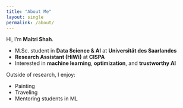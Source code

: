 ```yaml
---
title: "About Me"
layout: single
permalink: /about/
---
```


Hi, I’m <strong>Maitri Shah</strong>.

- M.Sc. student in <strong>Data Science & AI</strong> at <strong>Universität des Saarlandes</strong>
- <strong>Research Assistant (HiWi)</strong> at <strong>CISPA</strong>
- Interested in <strong>machine learning</strong>, <strong>optimization</strong>, and <strong>trustworthy AI</strong>

Outside of research, I enjoy:

- Painting
- Traveling
- Mentoring students in ML

